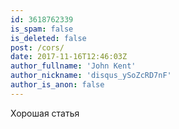 ```yaml
---
id: 3618762339
is_spam: false
is_deleted: false
post: /cors/
date: 2017-11-16T12:46:03Z
author_fullname: 'John Kent'
author_nickname: 'disqus_ySoZcRD7nF'
author_is_anon: false
---
```


<p>Хорошая статья</p>
